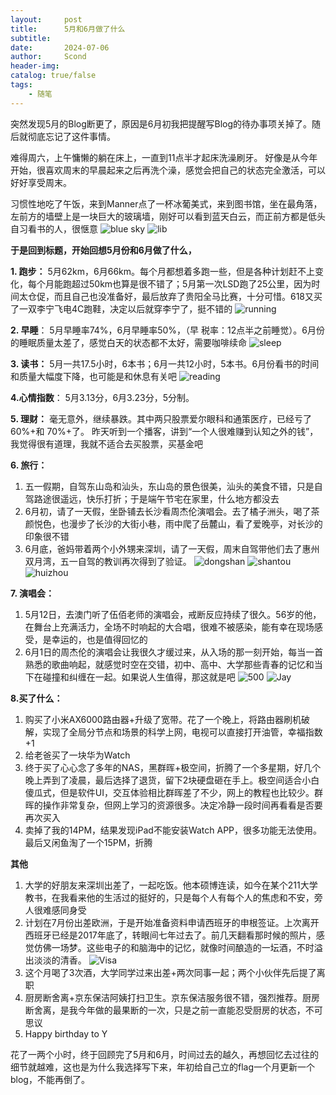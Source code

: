 ```yaml
---
layout:     post
title:      5月和6月做了什么
subtitle:   
date:       2024-07-06
author:     Scond
header-img: 
catalog: true/false
tags:
    - 随笔
---
```

突然发现5月的Blog断更了，原因是6月初我把提醒写Blog的待办事项关掉了。随后就彻底忘记了这件事情。

难得周六，上午慵懒的躺在床上，一直到11点半才起床洗澡刷牙。
好像是从今年开始，很喜欢周末的早晨起来之后再洗个澡，感觉会把自己的状态完全激活，可以好好享受周末。

习惯性地吃了午饭，来到Manner点了一杯冰葡美式，来到图书馆，坐在最角落，左前方的墙壁上是一块巨大的玻璃墙，刚好可以看到蓝天白云，而正前方都是低头自习看书的人，很惬意
![blue sky](im/new-folder/01.jpg)
![lib](im/new-folder/02.jpg)

**于是回到标题，开始回想5月份和6月做了什么，**

**1. 跑步：**
5月62km，6月66km。每个月都想着多跑一些，但是各种计划赶不上变化，每个月能跑超过50km也算是很不错了；5月第一次LSD跑了25公里，因为时间太仓促，而且自己也没准备好，最后放弃了贵阳全马比赛，十分可惜。618又买了一双李宁飞电4C跑鞋，决定以后就穿李宁了，挺不错的
![running](im/new-folder/03.jpg)

**2. 早睡**：
5月早睡率74%，6月早睡率50%，（早
税率：12点半之前睡觉）。6月份的睡眠质量太差了，感觉白天的状态都不太好，需要咖啡续命
![sleep](im/new-folder/04.jpg)

**3. 读书：**
5月一共17.5小时，6本书；6月一共12小时，5本书。6月份看书的时间和质量大幅度下降，也可能是和休息有关吧
![reading](im/new-folder/05.png)

**4.心情指数**：
5月3.13分，6月3.23分，5分制。

**5. 理财：**
毫无意外，继续暴跌。其中两只股票爱尔眼科和通策医疗，已经亏了 60%+和 70%+了。 昨天听到一个播客，讲到“一个人很难赚到认知之外的钱”，我觉得很有道理，我就不适合去买股票，买基金吧

**6. 旅行：**
1. 五一假期，自驾东山岛和汕头，东山岛的景色很美，汕头的美食不错，只是自驾路途很遥远，快乐打折；于是端午节宅在家里，什么地方都没去
2. 6月初，请了一天假，坐卧铺去长沙看周杰伦演唱会。去了橘子洲头，喝了茶颜悦色，也漫步了长沙的大街小巷，雨中爬了岳麓山，看了爱晚亭，对长沙的印象很不错
3. 6月底，爸妈带着两个小外甥来深圳，请了一天假，周末自驾带他们去了惠州双月湾，五一自驾的教训再次得到了验证。
![dongshan](im/new-folder/07dsd.png)
![shantou](im/new-folder/08.png)
![huizhou](im/new-folder/09.png)


**7. 演唱会：**
1. 5月12日，去澳门听了伍佰老师的演唱会，戒断反应持续了很久。56岁的他，在舞台上充满活力，全场不时响起的大合唱，很难不被感染，能有幸在现场感受，是幸运的，也是值得回忆的
2. 6月1日的周杰伦的演唱会让我很久才缓过来，从入场的那一刻开始，每当一首熟悉的歌曲响起，就感觉时空在交错，初中、高中、大学那些青春的记忆和当下在碰撞和纠缠在一起。如果说人生值得，那这就是吧
![500](im/new-folder/10.png)
![Jay](im/new-folder/11.png)

**8.买了什么：**
1. 购买了小米AX6000路由器+升级了宽带。花了一个晚上，将路由器刷机破解，实现了全局分节点和场景的科学上网，电视可以直接打开油管，幸福指数+1
2. 给老爸买了一块华为Watch
3. 终于买了心心念了多年的NAS，黑群晖+极空间，折腾了一个多星期，好几个晚上弄到了凌晨，最后选择了退货，留下2块硬盘砸在手上。极空间适合小白傻瓜式，但是软件UI，交互体验相比群晖差了不少，网上的教程也比较少。群晖的操作非常复杂，但网上学习的资源很多。决定冷静一段时间再看看是否要再次买入
4. 卖掉了我的14PM，结果发现iPad不能安装Watch APP，很多功能无法使用。最后又闲鱼淘了一个15PM，折腾


**其他**
1. 大学的好朋友来深圳出差了，一起吃饭。他本硕博连读，如今在某个211大学教书，在我看来他的生活过的挺好的，只是每个人有每个人的焦虑和不安，旁人很难感同身受
2. 计划在7月份出差欧洲，于是开始准备资料申请西班牙的申根签证。上次离开西班牙已经是2017年底了，转眼间七年过去了。前几天翻看那时候的照片，感觉仿佛一场梦。这些电子的和脑海中的记忆，就像时间酿造的一坛酒，不时溢出淡淡的清香。
![Visa](im/new-folder/12.png)
4. 这个月喝了3次酒，大学同学过来出差+两次同事一起；两个小伙伴先后提了离职
5. 厨房断舍离+京东保洁阿姨打扫卫生。京东保洁服务很不错，强烈推荐。厨房断舍离，是我今年做的最果断的一次，只是之前一直能忍受厨房的状态，不可思议
6. Happy birthday to Y

花了一两个小时，终于回顾完了5月和6月，时间过去的越久，再想回忆去过往的细节就越难，这也是为什么我选择写下来，年初给自己立的flag一个月更新一个blog，不能再倒了。
